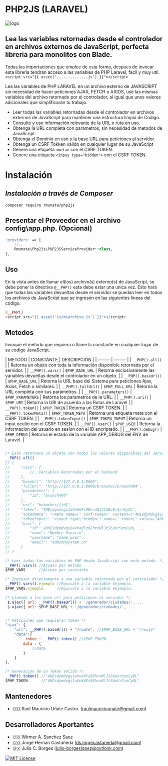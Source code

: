 # PHP2JS (LARAVEL) 

![logo](https://user-images.githubusercontent.com/91748598/236917119-68ae265f-56b4-433e-a0f4-4379c2e93e99.png)

## Lea las variables retornadas desde el controlador en archivos externos de JavaScript, perfecta libreria para monolitos con Blade.
Todas las importaciones que emplee de esta forma, despues de invocar esta libreria tendran acceso a las variables de PHP Laravel, facil y muy util.
`<script src="{{ asset('..............js') }}"></script>`

Lea las variables de PHP LARAVEL en un archivo externo de JAVASCRIPT sin necesidad de hacer peticiones AJAX, FETCH o AXIOS, use las mismas variables del archivo retornado por el controlador, al igual que unos valores adicionales que simplificarán tu trabajo.

- Leer todas las variables retornadas desde el controlador en archivos externos de JavaScript para mantener una estructura limpia de Codigo.
- Consulte y use información relevante de la URL o ruta en uso.
- Obtenga la URL completa con parametros, sin necesidad de metodos de JavaScript.
- Obtenga el Dominio en uso y la base URL para peticiones al servidor.
- Obtenga un CSRF Tokken valido en cualquier lugar de su JavaScript
- Genere una etiqueta `<meta>` con el CSRF TOKEN.
- Genere una etiqueta `<inpuy type="hidden">` con el CSRF TOKEN.


# Instalación
## _Instalación a través de Composer_

```console
composer require rmunate/php2js
```

## Presentar el Proveedor en el archivo config\app.php. (Opcional)

```php
'providers' => [
    //..
    Rmunate\Php2Js\PHP2JSServiceProvider::class,
],
```

## Uso
En la vista antes de llamar el(los) archivo(s) externo(s) de JavaScript, se debe poner la directiva `@__PHP()` esta debe estar una unica vez. Esto hará que todas las variables devueltas desde el servidor se puedan leer en todos los archivos de JavaScript que se ingresen en las siguientes lineas del código.


```php
@__PHP()
<script src="{{ asset('js/miarchivo.js') }}"></script>
```

## Metodos
Invoque el metodo que requiera o llame la constante en cualquier lugar de su codigo JavaScript.

| METODO | CONSTANTE | DESCRIPCIÓN |
| ------ | ------ |
| `__PHP().all()` |  | Retorna un objeto con toda la información disponible retornada por el servidor. |
| `__PHP().vars()` | `$PHP_BASE_URL` | Retorna exclusivamente las variables devueltas desde el controlador en un objeto. |
| `__PHP().baseUrl()` | `$PHP_BASE_URL` | Retorna la URL base del Sistema para peticiones Ajax, Axios, Fetch o similares. |
| `__PHP().fullUrl()` | `$PHP_FULL_URL` | Retorna la URL completa con sus parámetros. |
| `__PHP().parameters()` | `$PHP_PARAMETERS` | Retorna los parametros de la URL. |
| `__PHP().uri()` | `$PHP_URI` | Retorna la URI de acuerdo a las Rutas de Laravel |
| `__PHP().token()` | `$PHP_TOKEN` | Retorna un CSRF TOKEN. |
| `__PHP().tokenMeta()` | `$PHP_TOKEN_META` | Retorna una etiqueta meta con el CSRF TOKEN. |
| `__PHP().tokenInput()` | `$PHP_TOKEN_INPUT` | Retorna un input oculto con el CSRF TOKEN. |
| `__PHP().user()` | `$PHP_USER` | Retorna la informacion del usuario en sesíon con el ID encriptado. |
| `__PHP().debug()` | `$PHP_DEBUG` | Retorna el estado de la variable APP_DEBUG del ENV de Laravel. |

```javascript

/* Esto retornara un objeto con todos los valores disponibles del servidor. */
__PHP().all()
// {
//     "vars": {
//         //..Variables Retornadas por el backend
//     },
//     "baseUrl": "http://127.0.0.1:8000",
//     "fullUrl": "http://127.0.0.1:8000/branches/branch404",
//     "parameters": {
//         "id": "branch404"
//     },
//     "uri": "branches/{id}",
//     "token": "4HEsdymdvgs1aVnXdFz9EhroNlJtS6uVrSznCyOL",
//     "tokenMeta": "<meta name=\" csrf-token\" content=\"4HEsdymdvgs1aVnXdFz9EhroNlJtS6uVrSznCyOL\">",
//     "tokenInput": "<input type\"hidden\" name=\"_token\" value=\"4HEsdymdvgs1aVnXdFz9EhroNlJtS6uVrSznCyOL\"/>",
//     "user": {
//         "id": yDHEsdymdvgs1aVnXdFz9EhroNlJtS6uVrSznCyOL...,
//         "name": "Nombre Usuario",
//         "username": "name_user",
//         "email": "admin@system.co"
//     }
// }

/* Leer todas las variables de PHP desde JavaScript con este metodo. */
__PHP().vars() //Acceso por metodo
$PHP_VARS      //Acceso por constante

/* Ingresar directamente a una variable retornada por el controlador */
__PHP().vars().ejemplo //Equivale a la variable $ejemplo.
$PHP_VARS.ejemplo      //Equivale a la variable $ejemplo.

/* Llamado a las base url para peticiones al servidor */
 $.ajax({ url: __PHP().baseUrl() + '/generador/ciudades/', ...
 $.ajax({ url: $PHP_BASE_URL + '/generador/ciudades/', ...


/* Peticiones que requieran token */
"ajax": {
    "url": __PHP().baseUrl() + "/route", //$PHP_BASE_URL + "/route"
    "data":{
        _token : __PHP().token() //$PHP_TOKEN 
        data : {
            //Data
        }
    }
},

/* Generacion de un Token Valido */
__PHP().token() //"4HEsdymdvgs1aVnXdFz9EhroNlJtS6uVrSznCyOL"
$PHP_TOKEN      //"4HEsdymdvgs1aVnXdFz9EhroNlJtS6uVrSznCyOL"
```
## Mantenedores
- 🇨🇴 Raúl Mauricio Uñate Castro. (raulmauriciounate@gmail.com)

## Desarrolladores Aportantes
- 🇨🇴 Wirmer A. Sanchez Saez
- 🇨🇴 Jorge Hernan Castañeda (ds.jorgecastaneda@gmail.com)
- 🇲🇽 Julio C. Borges (julio-borgeslopez@outlook.com)


[![MIT License](https://img.shields.io/badge/License-MIT-green.svg)](https://choosealicense.com/licenses/mit/)

